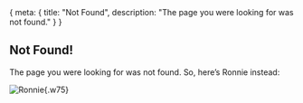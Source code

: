 <!-- Copyright © 2024 Samuel Justin Speth Gabay
     Licensed under the GNU Affero Public License, Version 3 -->

<route>
{ meta: {
  title: "Not Found",
  description: "The page you were looking for was not found."
} }
</route>

## Not Found!

The page you were looking for was not found. So, here’s Ronnie instead:

![Ronnie](__ASSETS_BASE_URL/ronnie.png){.w75}
